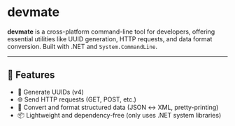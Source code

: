 # devmate

**devmate** is a cross-platform command-line tool for developers, offering essential utilities like UUID generation, HTTP requests, and data format conversion. 
Built with .NET and `System.CommandLine`.

---

## 🚀 Features

- 🔑 Generate UUIDs (v4)
- 🌐 Send HTTP requests (GET, POST, etc.)
- 🔁 Convert and format structured data (JSON ↔ XML, pretty-printing)
- 📦 Lightweight and dependency-free (only uses .NET system libraries)
